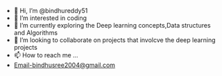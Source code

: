 - 👋 Hi, I’m @bindhureddy51
- 👀 I’m interested in coding
- 🌱 I’m currently exploring the Deep learning concepts,Data structures and Algorithms 
- 💞️ I’m looking to collaborate on projects that involcve the deep learning projects 
- 📫 How to reach me ...
- Email-bindhusree2004@gmail.com

<!---
bindhureddy51/bindhureddy51 is a ✨ special ✨ repository because its `README.md` (this file) appears on your GitHub profile.
You can click the Preview link to take a look at your changes.
--->
